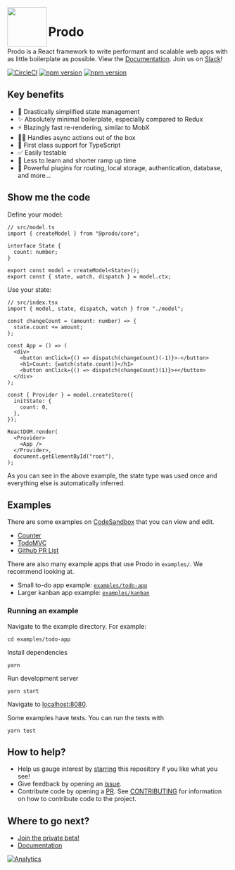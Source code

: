 <img src="https://user-images.githubusercontent.com/3044853/65060781-6d032d00-d970-11e9-9bb2-44c1811f80b5.png" height="90px" align="left"/>

# Prodo

Prodo is a React framework to write performant and scalable web apps with as
little boilerplate as possible. View the
[Documentation](https://docs.prodo.dev). Join us on [Slack](https://prodo-feedback-slackin.herokuapp.com)!

[![CircleCI](https://circleci.com/gh/prodo-dev/prodo.svg?style=svg)](https://circleci.com/gh/prodo-dev/prodo)
[![npm version](https://img.shields.io/npm/v/%40prodo%2Fcore.svg?style=flat-square&color=brightgreen)](https://www.npmjs.com/package/@prodo/core)
[![npm version](https://img.shields.io/badge/chat-on%20slack-blue?style=flat-square)](https://prodo-feedback-slackin.herokuapp.com)

## Key benefits

- 🎉 Drastically simplified state management
- ✨ Absolutely minimal boilerplate, especially compared to Redux
- ⚡️ Blazingly fast re-rendering, similar to MobX
- 👯‍♀️ Handles async actions out of the box
- 🔎 First class support for TypeScript
- ✅ Easily testable
- 🚀 Less to learn and shorter ramp up time
- 💪 Powerful plugins for routing, local storage, authentication, database, and more...

## Show me the code

Define your model:

```tsx
// src/model.ts
import { createModel } from "@prodo/core";

interface State {
  count: number;
}

export const model = createModel<State>();
export const { state, watch, dispatch } = model.ctx;
```

Use your state:

```tsx
// src/index.tsx
import { model, state, dispatch, watch } from "./model";

const changeCount = (amount: number) => {
  state.count += amount;
};

const App = () => (
  <div>
    <button onClick={() => dispatch(changeCount)(-1)}>-</button>
    <h1>Count: {watch(state.count)}</h1>
    <button onClick={() => dispatch(changeCount)(1)}>+</button>
  </div>
);

const { Provider } = model.createStore({
  initState: {
    count: 0,
  },
});

ReactDOM.render(
  <Provider>
    <App />
  </Provider>,
  document.getElementById("root"),
);
```

As you can see in the above example, the state type was used once and
everything else is automatically inferred.

## Examples

There are some examples on [CodeSandbox](https://codesandbox.io/) that you can
view and edit.

- [Counter](https://codesandbox.io/s/prodo-counter-ts-9n7tx?fontsize=14&module=%2Fsrc%2FApp.tsx)
- [TodoMVC](https://codesandbox.io/s/prodo-todomvc-wf4nv?fontsize=14&module=%2Fsrc%2Fmodel.ts)
- [Github PR List](https://codesandbox.io/embed/github-pr-list-noxhw?fontsize=14&module=%2Fsrc%2Fmodel.ts)

There are also many example apps that use Prodo in `examples/`. We recommend
looking at.

- Small to-do app example: [`examples/todo-app`](/examples/todo-app)
- Larger kanban app example: [`examples/kanban`](/examples/kanban)

### Running an example

Navigate to the example directory. For example:

```shell
cd examples/todo-app
```

Install dependencies

```shell
yarn
```

Run development server

```shell
yarn start
```

Navigate to [localhost:8080](http://localhost:8080).

Some examples have tests. You can run the tests with

```shell
yarn test
```

## How to help?

- Help us gauge interest by [starring](https://github.com/prodo-ai/prodo#) this
  repository if you like what you see!
- Give feedback by opening an [issue](https://github.com/prodo-ai/prodo/issues/new).
- Contribute code by opening a [PR](https://github.com/prodo-ai/prodo/pulls). See
  [CONTRIBUTING](./CONTRIBUTING.md) for information on how to contribute code to
  the project.

## Where to go next?

- [Join the private beta!](https://prodo.dev)
- [Documentation](https://docs.prodo.dev)

[![Analytics](https://ga-beacon.appspot.com/UA-84098400-13/welcome-page?pixel&useReferer)](https://github.com/igrigorik/ga-beacon)
